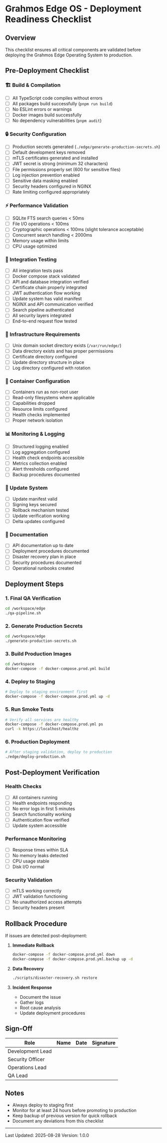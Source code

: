 # Grahmos Edge OS - Deployment Readiness Checklist

## Overview
This checklist ensures all critical components are validated before deploying the Grahmos Edge Operating System to production.

## Pre-Deployment Checklist

### 🏗️ Build & Compilation
- [ ] All TypeScript code compiles without errors
- [ ] All packages build successfully (`pnpm run build`)
- [ ] No ESLint errors or warnings
- [ ] Docker images build successfully
- [ ] No dependency vulnerabilities (`pnpm audit`)

### 🔒 Security Configuration
- [ ] Production secrets generated (`./edge/generate-production-secrets.sh`)
- [ ] Default development keys removed
- [ ] mTLS certificates generated and installed
- [ ] JWT secret is strong (minimum 32 characters)
- [ ] File permissions properly set (600 for sensitive files)
- [ ] Log injection prevention enabled
- [ ] Sensitive data masking enabled
- [ ] Security headers configured in NGINX
- [ ] Rate limiting configured appropriately

### ⚡ Performance Validation
- [ ] SQLite FTS search queries < 50ms
- [ ] File I/O operations < 100ms
- [ ] Cryptographic operations < 100ms (slight tolerance acceptable)
- [ ] Concurrent search handling < 2000ms
- [ ] Memory usage within limits
- [ ] CPU usage optimized

### 🔗 Integration Testing
- [ ] All integration tests pass
- [ ] Docker compose stack validated
- [ ] API and database integration verified
- [ ] Certificate chain properly integrated
- [ ] JWT authentication flow working
- [ ] Update system has valid manifest
- [ ] NGINX and API communication verified
- [ ] Search pipeline authenticated
- [ ] All security layers integrated
- [ ] End-to-end request flow tested

### 📁 Infrastructure Requirements
- [ ] Unix domain socket directory exists (`/var/run/edge/`)
- [ ] Data directory exists and has proper permissions
- [ ] Certificate directory configured
- [ ] Update directory structure in place
- [ ] Log directory configured with rotation

### 🐳 Container Configuration
- [ ] Containers run as non-root user
- [ ] Read-only filesystems where applicable
- [ ] Capabilities dropped
- [ ] Resource limits configured
- [ ] Health checks implemented
- [ ] Proper network isolation

### 📊 Monitoring & Logging
- [ ] Structured logging enabled
- [ ] Log aggregation configured
- [ ] Health check endpoints accessible
- [ ] Metrics collection enabled
- [ ] Alert thresholds configured
- [ ] Backup procedures documented

### 🔄 Update System
- [ ] Update manifest valid
- [ ] Signing keys secured
- [ ] Rollback mechanism tested
- [ ] Update verification working
- [ ] Delta updates configured

### 📝 Documentation
- [ ] API documentation up to date
- [ ] Deployment procedures documented
- [ ] Disaster recovery plan in place
- [ ] Security procedures documented
- [ ] Operational runbooks created

## Deployment Steps

### 1. Final QA Verification
```bash
cd /workspace/edge
./qa-pipeline.sh
```

### 2. Generate Production Secrets
```bash
cd /workspace/edge
./generate-production-secrets.sh
```

### 3. Build Production Images
```bash
cd /workspace
docker-compose -f docker-compose.prod.yml build
```

### 4. Deploy to Staging
```bash
# Deploy to staging environment first
docker-compose -f docker-compose.prod.yml up -d
```

### 5. Run Smoke Tests
```bash
# Verify all services are healthy
docker-compose -f docker-compose.prod.yml ps
curl -k https://localhost/healthz
```

### 6. Production Deployment
```bash
# After staging validation, deploy to production
./edge/deploy-production.sh
```

## Post-Deployment Verification

### Health Checks
- [ ] All containers running
- [ ] Health endpoints responding
- [ ] No error logs in first 5 minutes
- [ ] Search functionality working
- [ ] Authentication flow verified
- [ ] Update system accessible

### Performance Monitoring
- [ ] Response times within SLA
- [ ] No memory leaks detected
- [ ] CPU usage stable
- [ ] Disk I/O normal

### Security Validation
- [ ] mTLS working correctly
- [ ] JWT validation functioning
- [ ] No unauthorized access attempts
- [ ] Security headers present

## Rollback Procedure

If issues are detected post-deployment:

1. **Immediate Rollback**
   ```bash
   docker-compose -f docker-compose.prod.yml down
   docker-compose -f docker-compose.prod.yml.backup up -d
   ```

2. **Data Recovery**
   ```bash
   ./scripts/disaster-recovery.sh restore
   ```

3. **Incident Response**
   - Document the issue
   - Gather logs
   - Root cause analysis
   - Update deployment procedures

## Sign-Off

| Role | Name | Date | Signature |
|------|------|------|-----------|
| Development Lead | | | |
| Security Officer | | | |
| Operations Lead | | | |
| QA Lead | | | |

## Notes
- Always deploy to staging first
- Monitor for at least 24 hours before promoting to production
- Keep backup of previous version for quick rollback
- Document any deviations from this checklist

---
Last Updated: 2025-08-28
Version: 1.0.0